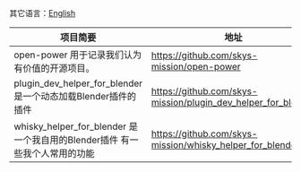 其它语言：[English](README.md)

| 项目简要                                                   | 地址                                                            |
|--------------------------------------------------------|---------------------------------------------------------------|
| open-power 用于记录我们认为有价值的开源项目。                           | https://github.com/skys-mission/open-power                    | 
| plugin_dev_helper_for_blender 是一个动态加载Blender插件的插件      | https://github.com/skys-mission/plugin_dev_helper_for_blender |
| whisky_helper_for_blender 是一个我自用的Blender插件 有一些我个人常用的功能 | https://github.com/skys-mission/whisky_helper_for_blender     |